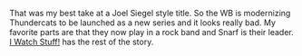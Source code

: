 ---
layout: post
wordpress_id: 144
wordpress_url: http://noesbueno.com/archives/144
date: '2006-08-22 08:01:13 -0500'
date_gmt: '2006-08-22 13:01:13 -0500'
body: |
  <p>That was my best take at a  Joel Siegel style title.  So the WB is modernizing Thundercats to be launched as a new series and it looks really bad.  My favorite parts are that they now play in a rock band and Snarf is their leader.  <a href="http://www.iwatchstuff.com/2006/08/thundercats_join_a_band.html">I Watch Stuff!</a> has the rest of the story.</p>
---